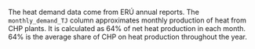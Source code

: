 The heat demand data come from ERÚ annual reports. The `monthly_demand_TJ` column
approximates monthly production of heat from CHP plants. It is calculated as 64% of
net heat production in each month. 64% is the average share of CHP on heat
production throughout the year.
